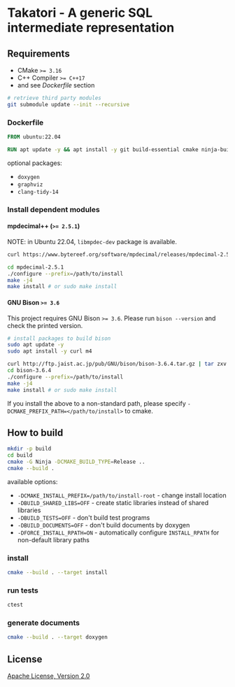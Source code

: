 # Takatori - A generic SQL intermediate representation

## Requirements

* CMake `>= 3.16`
* C++ Compiler `>= C++17`
* and see *Dockerfile* section

```sh
# retrieve third party modules
git submodule update --init --recursive
```

### Dockerfile

```dockerfile
FROM ubuntu:22.04

RUN apt update -y && apt install -y git build-essential cmake ninja-build libboost-container-dev libboost-stacktrace-dev libicu-dev flex bison
```

optional packages:

* `doxygen`
* `graphviz`
* `clang-tidy-14`

### Install dependent modules

#### mpdecimal++ (`>= 2.5.1`)

NOTE: in Ubuntu 22.04, `libmpdec-dev` package is available.

```sh
curl https://www.bytereef.org/software/mpdecimal/releases/mpdecimal-2.5.1.tar.gz | tar zxv

cd mpdecimal-2.5.1
./configure --prefix=/path/to/install
make -j4
make install # or sudo make install
```

#### GNU Bison `>= 3.6`

This project requires GNU Bison `>= 3.6`.
Please run `bison --version` and check the printed version.

```sh
# install packages to build bison
sudo apt update -y
sudo apt install -y curl m4

curl http://ftp.jaist.ac.jp/pub/GNU/bison/bison-3.6.4.tar.gz | tar zxv
cd bison-3.6.4
./configure --prefix=/path/to/install
make -j4
make install # or sudo make install
```

If you install the above to a non-standard path, please specify `-DCMAKE_PREFIX_PATH=</path/to/install>` to cmake.

## How to build

```sh
mkdir -p build
cd build
cmake -G Ninja -DCMAKE_BUILD_TYPE=Release ..
cmake --build .
```

available options:

* `-DCMAKE_INSTALL_PREFIX=/path/to/install-root` - change install location
* `-DBUILD_SHARED_LIBS=OFF` - create static libraries instead of shared libraries
* `-DBUILD_TESTS=OFF` - don't build test programs
* `-DBUILD_DOCUMENTS=OFF` - don't build documents by doxygen
* `-DFORCE_INSTALL_RPATH=ON` - automatically configure `INSTALL_RPATH` for non-default library paths

### install

```sh
cmake --build . --target install
```

### run tests

```sh
ctest
```

### generate documents

```sh
cmake --build . --target doxygen
```

## License

[Apache License, Version 2.0](http://www.apache.org/licenses/LICENSE-2.0)
